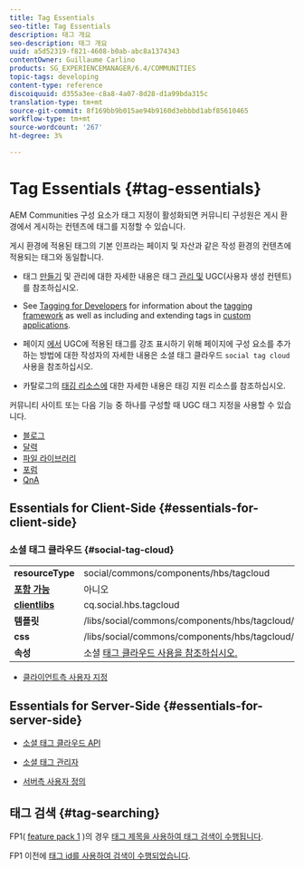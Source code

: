 ```yaml
---
title: Tag Essentials
seo-title: Tag Essentials
description: 태그 개요
seo-description: 태그 개요
uuid: a5d52319-f821-4608-b0ab-abc8a1374343
contentOwner: Guillaume Carlino
products: SG_EXPERIENCEMANAGER/6.4/COMMUNITIES
topic-tags: developing
content-type: reference
discoiquuid: d355a3ee-c8a8-4a07-8d28-d1a99bda315c
translation-type: tm+mt
source-git-commit: 8f169bb9b015ae94b9160d3ebbbd1abf85610465
workflow-type: tm+mt
source-wordcount: '267'
ht-degree: 3%

---
```



# Tag Essentials {#tag-essentials}

AEM Communities 구성 요소가 태그 지정이 활성화되면 커뮤니티 구성원은 게시 환경에서 게시하는 컨텐츠에 태그를 지정할 수 있습니다.

게시 환경에 적용된 태그의 기본 인프라는 페이지 및 자산과 같은 작성 환경의 컨텐츠에 적용되는 태그와 동일합니다.

* 태그 [만들기](../../help/sites-administering/tags.md) 및 관리에 대한 자세한 내용은 태그 [관리 및](tag-ugc.md) UGC(사용자 생성 컨텐트)를 참조하십시오.

* See [Tagging for Developers](../../help/sites-developing/tags.md) for information about the [tagging framework](../../help/sites-developing/framework.md) as well as including and extending tags in [custom applications](../../help/sites-developing/building.md).

* 페이지 [에서](tagcloud.md) UGC에 적용된 태그를 강조 표시하기 위해 페이지에 구성 요소를 추가하는 방법에 대한 작성자의 자세한 내용은 소셜 태그 클라우드 `social tag cloud` 사용을 참조하십시오.

* 카탈로그의 [태깅 리소스에](tag-resources.md) 대한 자세한 내용은 태깅 지원 리소스를 참조하십시오.

커뮤니티 사이트 [](sites-console.md#tagging) 또는 다음 기능 중 하나를 구성할 때 UGC 태그 지정을 사용할 수 있습니다.

* [블로그](blog-feature.md)
* [달력](calendar.md)
* [파일 라이브러리](file-library.md)
* [포럼](forum.md)
* [QnA](working-with-qna.md)

## Essentials for Client-Side {#essentials-for-client-side}

### 소셜 태그 클라우드 {#social-tag-cloud}

<table> 
 <tbody>
  <tr>
   <td> <strong>resourceType</strong></td> 
   <td>social/commons/components/hbs/tagcloud</td> 
  </tr>
  <tr>
   <td> <a href="scf.md#add-or-include-a-communities-component"><strong>포함 가능</strong></a></td> 
   <td>아니오</td> 
  </tr>
  <tr>
   <td> <a href="clientlibs.md"><strong>clientlibs</strong></a></td> 
   <td>cq.social.hbs.tagcloud</td> 
  </tr>
  <tr>
   <td> <strong>템플릿</strong></td> 
   <td> /libs/social/commons/components/hbs/tagcloud/tagcloud.hbs<br /> </td> 
  </tr>
  <tr>
   <td> <strong>css</strong></td> 
   <td> /libs/social/commons/components/hbs/tagcloud/clientlibs/tagcloud.css</td> 
  </tr>
  <tr>
   <td><strong>속성</strong></td> 
   <td>소셜 <a href="tagcloud.md">태그 클라우드 사용을 참조하십시오.</a></td> 
  </tr>
 </tbody>
</table>

* [클라이언트측 사용자 지정](client-customize.md)

## Essentials for Server-Side {#essentials-for-server-side}

* [소셜 태그 클라우드 API](https://helpx.adobe.com/experience-manager/6-4/sites/developing/using/reference-materials/javadoc/com/adobe/cq/social/commons/tagcloud/api/package-summary.html)

* [소셜 태그 관리자](https://helpx.adobe.com/experience-manager/6-4/sites/developing/using/reference-materials/javadoc/com/adobe/cq/social/commons/tagging/package-summary.html)

* [서버측 사용자 정의](server-customize.md)

## 태그 검색 {#tag-searching}

FP1( [feature pack 1](deploy-communities.md#latestfeaturepack) )의 경우 [태그 제목을 사용하여 태그 검색이 수행됩니다](../../help/sites-developing/framework.md#tag-characteristics).

FP1 이전에 [태그 id를 사용하여 검색이 수행되었습니다](../../help/sites-developing/framework.md#tagid).
